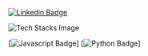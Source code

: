 
[![Linkedin Badge](https://img.shields.io/badge/-LinkedIn-0e76a8?style=flat-square&logo=Linkedin&logoColor=white)](https://www.linkedin.com/in/keval-zinzuvadiya-292944189/)


![Tech Stacks Image](https://media.tenor.com/ijFEgTs6FGoAAAAi/test-gadgets.gif)

[![Javascript Badge](https://img.shields.io/badge/-Javascript-0e76a8?style=flat-square&logo=Javascript&logoColor=yellow)]
[![Python Badge](https://img.shields.io/badge/-Python-0e76a8?style=flat-square&logo=Javascript&logoColor=blue)]



